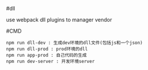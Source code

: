 #dll

use webpack dll plugins to manager vendor


#CMD

    npm run dll-dev : 生成dev环境的dll文件(包括js和一个json)
    npm run dll-prod : prod环境的dll
    npm run app-prod : 自己代码的生成
    npm run dev-server : 开发环境server